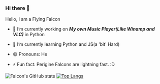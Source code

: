 ### Hi there 👋
Hello, I am a Flying Falcon

- 🔭 I’m currently working on **_My own Music Player(Like Winamp and VLC)_** in Python 

- 🌱 I’m currently learning Python and JS(a 'bit' Hard)

- 😄 Pronouns: He

- ⚡ Fun fact: Perigine Falcons are lightning fast. :D

![Falcon's GitHub stats](https://github-readme-stats.vercel.app/api?username=nav-github01001&show_icons=true&theme=highcontrast)
[![Top Langs](https://github-readme-stats.vercel.app/api/top-langs/?username=nav-github01001&theme=highcontrast)](https://github.com/anuraghazra/github-readme-stats)
